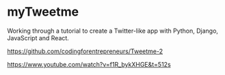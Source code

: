 # myTweetme
Working through a tutorial to create a Twitter-like app with Python, Django, JavaScript and React.

https://github.com/codingforentrepreneurs/Tweetme-2

https://www.youtube.com/watch?v=f1R_bykXHGE&t=512s
